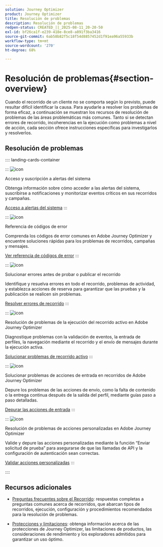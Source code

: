 ```yaml
---
solution: Journey Optimizer
product: Journey Optimizer
title: Resolución de problemas
description: Resolución de problemas
redpen-status: CREATED_||_2025-08-11_20-20-50
exl-id: bf26ca1f-e239-418e-8ce8-a891f3ba3416
source-git-commit: 6ab58b82f5c18f54d8857452d1f91ea96a55933b
workflow-type: tm+mt
source-wordcount: '270'
ht-degree: 68%

---
```


# Resolución de problemas{#section-overview}

Cuando el recorrido de un cliente no se comporta según lo previsto, puede resultar difícil identificar la causa. Para ayudarle a resolver los problemas de forma eficaz, a continuación se muestran los recursos de resolución de problemas de las áreas problemáticas más comunes. Tanto si se detectan errores de recorrido, incoherencias en la ejecución como problemas a nivel de acción, cada sección ofrece instrucciones específicas para investigarlos y resolverlos.

## Resolución de problemas

:::: landing-cards-container

:::
![icon](https://cdn.experienceleague.adobe.com/icons/bell.svg)

Acceso y suscripción a alertas del sistema

Obtenga información sobre cómo acceder a las alertas del sistema, suscribirse a notificaciones y monitorizar eventos críticos en sus recorridos y campañas.

[Acceso a alertas del sistema](../using/reports/alerts.md)
:::

:::
![icon](https://cdn.experienceleague.adobe.com/icons/book.svg)

Referencia de códigos de error

Comprenda los códigos de error comunes en Adobe Journey Optimizer y encuentre soluciones rápidas para los problemas de recorridos, campañas y mensajes.

[Ver referencia de códigos de error](../using/building-journeys/error-codes-reference.md)
:::

:::
![icon](https://cdn.experienceleague.adobe.com/icons/list-check.svg)

Solucionar errores antes de probar o publicar el recorrido

Identifique y resuelva errores en todo el recorrido, problemas de actividad, y establezca acciones de reserva para garantizar que las pruebas y la publicación se realicen sin problemas.

[Resolver errores de recorrido](../using/building-journeys/troubleshooting.md)
:::

:::
![icon](https://cdn.experienceleague.adobe.com/icons/code-branch.svg)

Resolución de problemas de la ejecución del recorrido activo en Adobe Journey Optimizer

Diagnostique problemas con la validación de eventos, la entrada de perfiles, la navegación mediante el recorrido y el envío de mensajes durante la ejecución activa.

[Solucionar problemas de recorrido activo](../using/building-journeys/troubleshooting-execution.md)
:::

:::
![icon](https://cdn.experienceleague.adobe.com/icons/puzzle-piece.svg)

Solucionar problemas de acciones de entrada en recorridos de Adobe Journey Optimizer

Depure los problemas de las acciones de envío, como la falta de contenido o la entrega continua después de la salida del perfil, mediante guías paso a paso detalladas.

[Depurar las acciones de entrada](../using/building-journeys/troubleshooting-inbound.md)
:::

:::
![icon](https://cdn.experienceleague.adobe.com/icons/gear.svg)

Resolución de problemas de acciones personalizadas en Adobe Journey Optimizer

Valide y depure las acciones personalizadas mediante la función “Enviar solicitud de prueba” para asegurarse de que las llamadas de API y la configuración de autenticación sean correctas.

[Validar acciones personalizadas](../using/action/troubleshoot-custom-action.md)
:::

::::

## Recursos adicionales

* [Preguntas frecuentes sobre el Recorrido](../using/building-journeys/journey-faq.md): respuestas completas a preguntas comunes acerca de recorridos, que abarcan tipos de recorridos, ejecución, configuración y procedimientos recomendados para la resolución de problemas.

* [Protecciones y limitaciones](../using/start/guardrails.md): obtenga información acerca de las protecciones de Journey Optimizer, las limitaciones de productos, las consideraciones de rendimiento y los exploradores admitidos para garantizar un uso óptimo.
